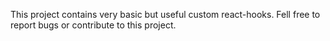 This project contains very basic but useful custom react-hooks. Fell free to report bugs or contribute to this project.